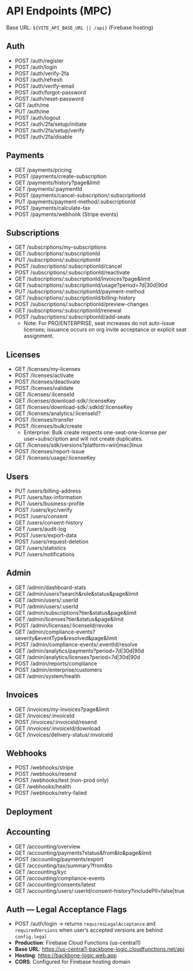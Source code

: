 # API Endpoints (MPC)

Base URL: `${VITE_API_BASE_URL || /api}` (Firebase hosting)

## Auth
- POST /auth/register
- POST /auth/login
- POST /auth/verify-2fa
- POST /auth/refresh
- POST /auth/verify-email
- POST /auth/forgot-password
- POST /auth/reset-password
- GET  /auth/me
- PUT  /auth/me
- POST /auth/logout
- POST /auth/2fa/setup/initiate
- POST /auth/2fa/setup/verify
- POST /auth/2fa/disable

## Payments
- GET  /payments/pricing
- POST /payments/create-subscription
- GET  /payments/history?page&limit
- GET  /payments/:paymentId
- POST /payments/cancel-subscription/:subscriptionId
- PUT  /payments/payment-method/:subscriptionId
- POST /payments/calculate-tax
- POST /payments/webhook (Stripe events)

## Subscriptions
- GET  /subscriptions/my-subscriptions
- GET  /subscriptions/:subscriptionId
- PUT  /subscriptions/:subscriptionId
- POST /subscriptions/:subscriptionId/cancel
- POST /subscriptions/:subscriptionId/reactivate
- GET  /subscriptions/:subscriptionId/invoices?page&limit
- GET  /subscriptions/:subscriptionId/usage?period=7d|30d|90d
- PUT  /subscriptions/:subscriptionId/payment-method
- GET  /subscriptions/:subscriptionId/billing-history
- POST /subscriptions/:subscriptionId/preview-changes
- GET  /subscriptions/:subscriptionId/renewal
- POST /subscriptions/:subscriptionId/add-seats
  - Note: For PRO/ENTERPRISE, seat increases do not auto-issue licenses; issuance occurs on org invite acceptance or explicit seat assignment.

## Licenses
- GET  /licenses/my-licenses
- POST /licenses/activate
- POST /licenses/deactivate
- POST /licenses/validate
- GET  /licenses/:licenseId
- GET  /licenses/download-sdk/:licenseKey
- GET  /licenses/download-sdk/:sdkId/:licenseKey
- GET  /licenses/analytics/:licenseId?
- POST /licenses/transfer
- POST /licenses/bulk/create
  - Enterprise: Bulk create respects one-seat-one-license per user+subscription and will not create duplicates.
- GET  /licenses/sdk/versions?platform=win|mac|linux
- POST /licenses/report-issue
- GET  /licenses/usage/:licenseKey

## Users
- PUT  /users/billing-address
- PUT  /users/tax-information
- PUT  /users/business-profile
- POST /users/kyc/verify
- POST /users/consent
- GET  /users/consent-history
- GET  /users/audit-log
- POST /users/export-data
- POST /users/request-deletion
- GET  /users/statistics
- PUT  /users/notifications

## Admin
- GET  /admin/dashboard-stats
- GET  /admin/users?search&role&status&page&limit
- GET  /admin/users/:userId
- PUT  /admin/users/:userId
- GET  /admin/subscriptions?tier&status&page&limit
- GET  /admin/licenses?tier&status&page&limit
- POST /admin/licenses/:licenseId/revoke
- GET  /admin/compliance-events?severity&eventType&resolved&page&limit
- POST /admin/compliance-events/:eventId/resolve
- GET  /admin/analytics/payments?period=7d|30d|90d
- GET  /admin/analytics/licenses?period=7d|30d|90d
- POST /admin/reports/compliance
- POST /admin/enterprise/customers
- GET  /admin/system/health

## Invoices
- GET  /invoices/my-invoices?page&limit
- GET  /invoices/:invoiceId
- POST /invoices/:invoiceId/resend
- GET  /invoices/:invoiceId/download
- GET  /invoices/delivery-status/:invoiceId

## Webhooks
- POST /webhooks/stripe
- POST /webhooks/resend
- POST /webhooks/test (non-prod only)
- GET  /webhooks/health
- POST /webhooks/retry-failed

## Deployment
## Accounting
- GET  /accounting/overview
- GET  /accounting/payments?status&from&to&page&limit
- POST /accounting/payments/export
- GET  /accounting/tax/summary?from&to
- GET  /accounting/kyc
- GET  /accounting/compliance-events
- GET  /accounting/consents/latest
- GET  /accounting/users/:userId/consent-history?includePII=false|true

## Auth — Legal Acceptance Flags
- POST /auth/login → returns `requiresLegalAcceptance` and `requiredVersions` when user’s accepted versions are behind `config.legal`
- **Production**: Firebase Cloud Functions (us-central1)
- **Base URL**: https://us-central1-backbone-logic.cloudfunctions.net/api
- **Hosting**: https://backbone-logic.web.app
- **CORS**: Configured for Firebase hosting domain
